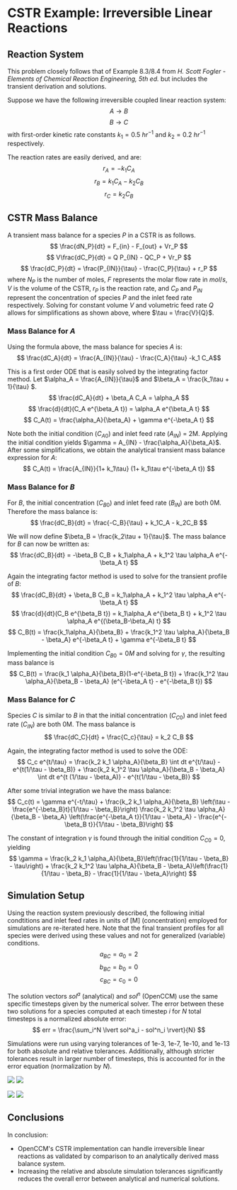 # CSTR Example: Irreversible Linear Reactions

## Reaction System

This problem closely follows that of Example 8.3/8.4 from *H. Scott Fogler - Elements of Chemical Reaction Engineering, 5th ed.* but includes the transient derivation and solutions.

Suppose we have the following irreversible coupled linear reaction system: 
$$ A \rightarrow B $$
$$ B \rightarrow C $$
with first-order kinetic rate constants $k_1 = 0.5$ $hr^{-1}$ and $k_2 = 0.2$ $hr^{-1}$ respectively. 

The reaction rates are easily derived, and are:
$$ r_A = -k_1 C_A $$
$$ r_B = k_1 C_A - k_2 C_B $$
$$ r_C = k_2 C_B $$

## CSTR Mass Balance

A transient mass balance for a species $P$ in a CSTR is as follows. 
$$ \frac{dN_P}{dt} = F_{in} - F_{out} + Vr_P $$
$$ V\frac{dC_P}{dt} = Q P_{IN} - QC_P + Vr_P $$
$$ \frac{dC_P}{dt} = \frac{P_{IN}}{\tau} - \frac{C_P}{\tau} + r_P $$
where $N_P$ is the number of moles, $F$ represents the molar flow rate in $mol/s$, $V$ is the volume of the CSTR, $r_P$ is the reaction rate, and $C_P$ and $P_{IN}$ represent the concentration of species $P$ and the inlet feed rate respectively.
Solving for constant volume $V$ and volumetric feed rate $Q$ allows for simplifications as shown above, where $\tau = \frac{V}{Q}$.

### Mass Balance for $A$

Using the formula above, the mass balance for species $A$ is: 
$$ \frac{dC_A}{dt} = \frac{A_{IN}}{\tau} - \frac{C_A}{\tau} -k_1 C_A$$

This is a first order ODE that is easily solved by the integrating factor method. 
Let $\alpha_A = \frac{A_{IN}}{\tau}$ and $\beta_A = \frac{k_1\tau + 1}{\tau} $.
$$ \frac{dC_A}{dt} + \beta_A C_A = \alpha_A $$
$$ \frac{d}{dt}(C_A e^{\beta_A t}) = \alpha_A e^{\beta_A t} $$
$$ C_A(t) = \frac{\alpha_A}{\beta_A} + \gamma e^{-\beta_A t} $$

Note both the initial condition ($C_{A0}$) and inlet feed rate ($A_{IN}$) = 2M. 
Applying the initial condition yields $\gamma = A_{IN} - \frac{\alpha_A}{\beta_A}$. 
After some simplifications, we obtain the analytical transient mass balance expression for $A$: 
$$ C_A(t) = \frac{A_{IN}}{1+ k_1\tau} (1+ k_1\tau e^{-\beta_A t}) $$

### Mass Balance for $B$

For $B$, the initial concentration ($C_{B0}$) and inlet feed rate ($B_{IN}$) are both 0M. Therefore the mass balance is:
$$ \frac{dC_B}{dt} = \frac{-C_B}{\tau} + k_1C_A - k_2C_B $$

We will now define $\beta_B = \frac{k_2\tau + 1}{\tau}$.
The mass balance for $B$ can now be written as:
$$ \frac{dC_B}{dt} = -\beta_B C_B + k_1\alpha_A + k_1^2 \tau \alpha_A e^{-\beta_A t} $$

Again the integrating factor method is used to solve for the transient profile of $B$: 
$$ \frac{dC_B}{dt} + \beta_B C_B =  k_1\alpha_A + k_1^2 \tau \alpha_A e^{-\beta_A t} $$
$$ \frac{d}{dt}(C_B e^{\beta_B t}) = k_1\alpha_A e^{\beta_B t} + k_1^2 \tau \alpha_A e^{(\beta_B-\beta_A) t} $$
$$ C_B(t) = \frac{k_1\alpha_A}{\beta_B} + \frac{k_1^2 \tau \alpha_A}{\beta_B - \beta_A} e^{-\beta_A t} + \gamma e^{-\beta_B t} $$

Implementing the initial condition $C_{B0} = 0M$ and solving for $\gamma$, the resulting mass balance is 
$$ C_B(t) = \frac{k_1 \alpha_A}{\beta_B}(1-e^{-\beta_B t}) + \frac{k_1^2 \tau \alpha_A}{\beta_B - \beta_A} (e^{-\beta_A t} - e^{-\beta_B t}) $$

### Mass Balance for $C$

Species $C$ is similar to $B$ in that the initial concentration ($C_{C0}$) and inlet feed rate ($C_{IN}$) are both 0M. 
The mass balance is 
$$ \frac{dC_C}{dt} + \frac{C_c}{\tau} = k_2 C_B $$

Again, the integrating factor method is used to solve the ODE:
$$ C_c e^{t/\tau} = \frac{k_2 k_1 \alpha_A}{\beta_B} \int dt e^{t/\tau} - e^{t(1/\tau - \beta_B)} + 
        \frac{k_2 k_1^2 \tau \alpha_A}{\beta_B - \beta_A} \int dt e^{t (1/\tau - \beta_A)} - e^{t(1/\tau - \beta_B)} $$

After some trivial integration we have the mass balance:
$$ C_c(t) = \gamma e^{-t/\tau} + \frac{k_2 k_1 \alpha_A}{\beta_B}
    \left(\tau - \frac{e^{-\beta_B}t}{1/\tau - \beta_B}\right) \frac{k_2 k_1^2 \tau \alpha_A}{\beta_B - \beta_A} 
                \left(\frac{e^{-\beta_A t}}{1/\tau - \beta_A} - \frac{e^{-\beta_B t}}{1/\tau - \beta_B}\right) $$

The constant of integration $\gamma$ is found through the initial condition $C_{C0} = 0$, yielding 
$$ \gamma = \frac{k_2 k_1 \alpha_A}{\beta_B}\left(\frac{1}{1/\tau - \beta_B} - \tau\right) + \frac{k_2 k_1^2 \tau \alpha_A}{\beta_B - \beta_A}\left(\frac{1}{1/\tau - \beta_B} - \frac{1}{1/\tau - \beta_A}\right) $$

## Simulation Setup

Using the reaction system previously described, the following initial condtitions and inlet feed rates in units of [M] (concentration) employed for simulations are re-iterated here. 
Note that the final transient profiles for all species were derived using these values and not for generalized (variable) conditions.
$$ a_{BC} = a_0 = 2 $$
$$ b_{BC} = b_0 = 0 $$
$$ c_{BC} = c_0 = 0 $$

The solution vectors $sol^a$ (analytical) and $sol^n$ (OpenCCM) use the same specific timesteps given by the numerical solver.
The error between these two solutions for a species computed at each timestep $i$ for $N$ total timesteps is a normalized absolute error:
$$ err = \frac{\sum_i^N \lvert sol^a_i - sol^n_i \rvert}{N} $$

Simulations were run using varying tolerances of 1e-3, 1e-7, 1e-10, and 1e-13 for both absolute and relative tolerances.
Additionally, although stricter tolerances result in larger number of timesteps, this is accounted for in the error equation (normalization by $N$).

![](images/cstr_irreversible_tol_1e-03.png)
![](images/cstr_irreversible_tol_1e-07.png)

![](images/cstr_irreversible_tol_1e-10.png)
![](images/cstr_irreversible_tol_1e-13.png)

## Conclusions

In conclusion:
* OpenCCM's CSTR implementation can handle irreversible linear reactions as validated by comparison to an analytically derived mass balance system.
* Increasing the relative and absolute simulation tolerances significantly reduces the overall error between analytical and numerical solutions.
